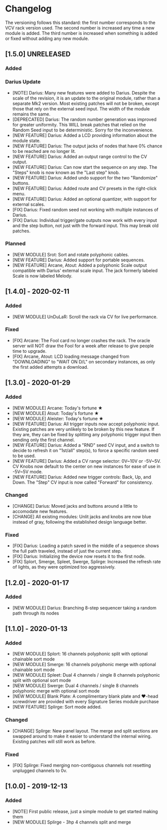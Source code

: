 Changelog
=========

The versioning follows this standard: the first number corresponds to the VCV rack version used. The second number is increased any time a new module is added. The third number is increased when something is added or fixed without adding any new module.

## [1.5.0] UNRELEASED

### Added

### Darius Update

- [NOTE] Darius: Many new features were added to Darius. Despite the scale of the revision, it is an update to the original module, rather than a separate Mk2 version. Most existing patches will not be broken, except those that rely on the external seed input. The width of the module remains the same.
- [DEPRECATED] Darius: The random number generation was improved for greater uniformity. This WILL break patches that relied on the Random Seed input to be deterministic. Sorry for the inconvenience.
- [NEW FEATURE] Darius: Added a LCD providing information about the module state.
- [NEW FEATURE] Darius: The output jacks of nodes that have 0% chance to be reached are no longer lit.
- [NEW FEATURE] Darius: Added an output range control to the CV output.
- [NEW FEATURE] Darius: Can now start the sequence on any step. The "Steps" knob is now known as the "Last step" knob.
- [NEW FEATURE] Darius: Added undo support for the two "Randomize" buttons.
- [NEW FEATURE] Darius: Added route and CV presets in the right-click menu.
- [NEW FEATURE] Darius: Added an optional quantizer, with support for external scales.
- [FIX] Darius: Fixed random seed not working with multiple instances of Darius.
- [FIX] Darius: Individual trigger/gate outputs now work with every input and the step button, not just with the forward input. This may break old patches.

### Planned

- [NEW MODULE] Srot: Sort and rotate polyphonic cables.
- [NEW FEATURE] Darius: Added support for portable sequences.
- [NEW FEATURE] Arcane, Atout: Added a polyphonic Scale output compatible with Darius' external scale input. The jack formerly labeled Scale is now labeled Melody. 




## [1.4.0] - 2020-02-11

### Added

- [NEW MODULE] UnDuLaR: Scroll the rack via CV for live performance.

### Fixed

- [FIX] Arcane: The Fool card no longer crashes the rack. The oracle server will NOT draw the Fool for a week after release to give people time to upgrade.
- [FIX] Arcane, Atout: LCD loading message changed from "DOWNLOADING" to "WAIT ON D/L" on secondary instances, as only the first added attempts a download. 




## [1.3.0] - 2020-01-29

### Added

- [NEW MODULE] Arcane: Today's fortune ★
- [NEW MODULE] Atout: Today's fortune ★
- [NEW MODULE] Aleister: Today's fortune ★
- [NEW FEATURE] Darius: All trigger inputs now accept polyphonic input. Existing patches are very unlikely to be broken by this new feature. If they are, they can be fixed by splitting any polyphonic trigger input then sending only the first channel.
- [NEW FEATURE] Darius: Added a "RND" seed CV input, and a switch to decide to refresh it on "1st/all" step(s), to force a specific random seed to be used.
- [NEW FEATURE] Darius: Added a CV range selector: 0V~10V or -5V~5V. CV Knobs now default to the center on new instances for ease of use in -5V~5V mode.
- [NEW FEATURE] Darius: Added new trigger controls: Back, Up, and Down. The "Step" CV input is now called "Forward" for consistency.

### Changed

- [CHANGE] Darius: Moved jacks and buttons around a little to accomodate new features.
- [CHANGE] All existing modules: Unlit jacks and knobs are now blue instead of gray, following the established design language better.

### Fixed

- [FIX] Darius: Loading a patch saved in the middle of a sequence shows the full path traveled, instead of just the current step.
- [FIX] Darius: Initializing the device now resets it to the first node.
- [FIX] Splort, Smerge, Spleet, Swerge, Splirge: Increased the refresh rate of lights, as they were optimized too aggressively.




## [1.2.0] - 2020-01-17

### Added

- [NEW MODULE] Darius: Branching 8-step sequencer taking a random path through its nodes




## [1.1.0] - 2020-01-13

### Added

- [NEW MODULE] Splort: 16 channels polyphonic split with optional chainable sort mode
- [NEW MODULE] Smerge: 16 channels polyphonic merge with optional chainable sort mode
- [NEW MODULE] Spleet: Dual 4 channels / single 8 channels polyphonic split with optional sort mode
- [NEW MODULE] Swerge: Dual 4 channels / single 8 channels polyphonic merge with optional sort mode
- [NEW MODULE] Blank Plate: A complimentary blank plate and ♥-head screwdriver are provided with every Signature Series module purchase
- [NEW FEATURE] Splirge: Sort mode added.

### Changed

- [CHANGE] Splirge: New panel layout. The merge and split sections are swapped around to make it easier to understand the internal wiring. Existing patches will still work as before. 

### Fixed

- [FIX] Splirge: Fixed merging non-contiguous channels not resetting unplugged channels to 0v.




## [1.0.0] - 2019-12-13

### Added

- [NOTE] First public release, just a simple module to get started making them
- [NEW MODULE] Splirge - 3hp 4 channels split and merge

